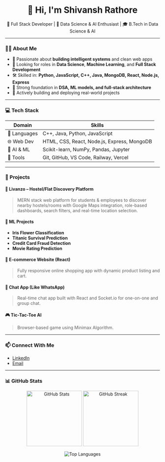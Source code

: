 <h1 align="center">👋 Hi, I'm Shivansh Rathore</h1>
<p align="center">
  🚀 Full Stack Developer | 🧠 Data Science & AI Enthusiast | 🎓 B.Tech in Data Science & AI
</p>

---

### 👨‍💻 About Me
- 🎯 Passionate about **building intelligent systems** and clean web apps
- 💼 Looking for roles in **Data Science**, **Machine Learning**, and **Full Stack Development**
- 🛠️ Skilled in: **Python, JavaScript, C++, Java, MongoDB, React, Node.js, Express**
- 🧠 Strong foundation in **DSA, ML models, and full-stack architecture**
- 🧪 Actively building and deploying real-world projects

---

### 💻 Tech Stack
| Domain | Skills |
|--------|--------|
| 🔁 Languages | C++, Java, Python, JavaScript |
| 🌐 Web Dev | HTML, CSS, React, Node.js, Express, MongoDB |
| 🧠 AI & ML | Scikit-learn, NumPy, Pandas, Jupyter |
| 🧰 Tools | Git, GitHub, VS Code, Railway, Vercel |

---

### 🚀 Projects

#### 🏢 **Livanzo – Hostel/Flat Discovery Platform**
> MERN stack web platform for students & employees to discover nearby hostels/rooms with Google Maps integration, role-based dashboards, search filters, and real-time location selection.

#### 🧠 **ML Projects**
- **Iris Flower Classification**
- **Titanic Survival Prediction**
- **Credit Card Fraud Detection**
- **Movie Rating Prediction**

#### 🛒 **E-commerce Website (React)**
> Fully responsive online shopping app with dynamic product listing and cart.

#### 💬 **Chat App (Like WhatsApp)**
> Real-time chat app built with React and Socket.io for one-on-one and group chat.

#### 🎮 **Tic-Tac-Toe AI**
> Browser-based game using Minimax Algorithm.

---

### 📫 Connect With Me
- [LinkedIn](https://www.linkedin.com/in/shivansh-singh-rathore-728283249)  
- [Email](rathoreshivansh54@gmail.com)

---

### 📊 GitHub Stats

<p align="center">
  <img src="https://github-readme-stats.vercel.app/api?username=Shivansh541&show_icons=true&theme=radical" alt="GitHub Stats" height="180"/>
  <img src="https://github-readme-streak-stats.herokuapp.com?user=Shivansh541&theme=radical" alt="GitHub Streak" height="180"/>
</p>

<p align="center">
  <img src="https://github-readme-stats.vercel.app/api/top-langs/?username=Shivansh541&layout=compact&theme=radical" alt="Top Languages" />
</p>

